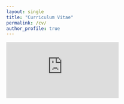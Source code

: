 ```yaml
---
layout: single
title: "Curriculum Vitae"
permalink: /cv/
author_profile: true
---
```


<embed src="https://sviatkh.github.io/assets/CV_Sviatoslav_Kharuk.pdf" type="application/pdf" />